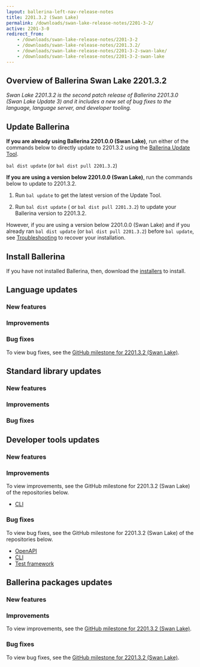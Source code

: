 ```yaml
---
layout: ballerina-left-nav-release-notes
title: 2201.3.2 (Swan Lake) 
permalink: /downloads/swan-lake-release-notes/2201-3-2/
active: 2201-3-0
redirect_from: 
    - /downloads/swan-lake-release-notes/2201-3-2
    - /downloads/swan-lake-release-notes/2201.3.2/
    - /downloads/swan-lake-release-notes/2201-3-2-swan-lake/
    - /downloads/swan-lake-release-notes/2201-3-2-swan-lake
---
```


## Overview of Ballerina Swan Lake 2201.3.2

<em>Swan Lake 2201.3.2 is the second patch release of Ballerina 2201.3.0 (Swan Lake Update 3) and it includes a new set of bug fixes to the language, language server, and developer tooling.</em>

## Update Ballerina

**If you are already using Ballerina 2201.0.0 (Swan Lake)**, run either of the commands below to directly update to 2201.3.2 using the [Ballerina Update Tool](/learn/cli-documentation/update-tool/).

`bal dist update` (or `bal dist pull 2201.3.2`)

**If you are using a version below 2201.0.0 (Swan Lake)**, run the commands below to update to 2201.3.2.

1. Run `bal update` to get the latest version of the Update Tool.

2. Run `bal dist update` ( or `bal dist pull 2201.3.2`) to update your Ballerina version to 2201.3.2.

However, if you are using a version below 2201.0.0 (Swan Lake) and if you already ran `bal dist update` (or `bal dist pull 2201.3.2`) before `bal update`, see [Troubleshooting](/downloads/swan-lake-release-notes/swan-lake-2201.0.0#troubleshooting) to recover your installation.

## Install Ballerina

If you have not installed Ballerina, then, download the [installers](/downloads/#swanlake) to install.

## Language updates

### New features

### Improvements

### Bug fixes

To view bug fixes, see the [GitHub milestone for 2201.3.2 (Swan Lake)](https://github.com/ballerina-platform/ballerina-lang/issues?q=is%3Aissue+label%3AType%2FBug+is%3Aclosed+milestone%3A2201.3.2+label%3ATeam%2FCompilerFE).

## Standard library updates

### New features

### Improvements

### Bug fixes

## Developer tools updates

### New features

### Improvements
To view improvements, see the GitHub milestone for 2201.3.2 (Swan Lake) of the repositories below.

- [CLI](https://github.com/ballerina-platform/ballerina-lang/issues?q=is%3Aissue+label%3AArea%2FCLI+is%3Aclosed+milestone%3A2201.3.2+label%3AType%2FImprovement+)

### Bug fixes
To view bug fixes, see the GitHub milestone for 2201.3.2 (Swan Lake) of the repositories below.

- [OpenAPI](https://github.com/ballerina-platform/openapi-tools/issues?q=is%3Aissue+milestone%3A%22Swan+Lake+2201.3.2%22+is%3Aclosed)
- [CLI](https://github.com/ballerina-platform/ballerina-lang/issues?q=is%3Aissue+label%3AArea%2FCLI+is%3Aclosed+milestone%3A2201.3.2+label%3AType%2FBug+)
- [Test framework](https://github.com/ballerina-platform/ballerina-lang/issues?q=is%3Aissue+label%3AArea%2FTestFramework+is%3Aclosed+milestone%3A2201.3.2+label%3AType%2FBug+)

## Ballerina packages updates

### New features

### Improvements

To view improvements, see the [GitHub milestone for 2201.3.2 (Swan Lake)](https://github.com/ballerina-platform/ballerina-lang/issues?q=is%3Aissue+label%3AArea%2FProjectAPI+is%3Aclosed+milestone%3A2201.3.2+label%3AType%2FImprovement+).

### Bug fixes

To view bug fixes, see the [GitHub milestone for 2201.3.2 (Swan Lake)](https://github.com/ballerina-platform/ballerina-lang/issues?q=is%3Aissue+label%3AArea%2FProjectAPI+is%3Aclosed+milestone%3A2201.3.2+label%3AType%2FBug+).
